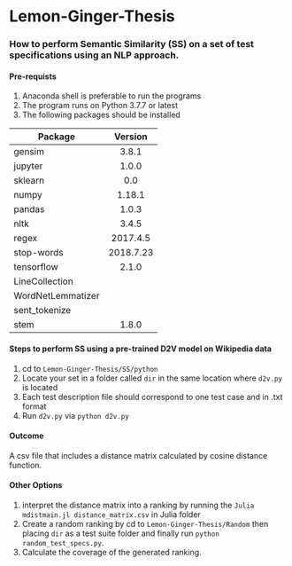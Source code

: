 # Lemon-Ginger-Thesis
### How to perform Semantic Similarity (SS) on a set of test specifications using an NLP approach.
#### Pre-requists
1) Anaconda shell is preferable to run the programs
2) The program runs on Python 3.7.7 or latest
3) The following packages should be installed

| Package        | Version       | 
| ------------- |:-------------:| 
|gensim | 3.8.1 | 
| jupyter | 1.0.0 |
|sklearn  |  0.0  | 
|numpy |1.18.1  |
|pandas | 1.0.3 |
|nltk|3.4.5|
| regex |  2017.4.5 |
| stop-words | 2018.7.23 |
| tensorflow | 2.1.0 |
| LineCollection | |
| WordNetLemmatizer | |
| sent_tokenize| |
| stem | 1.8.0 |


#### Steps to perform SS using a pre-trained D2V model on Wikipedia data
1) cd to `Lemon-Ginger-Thesis/SS/python`
2) Locate your set in a folder called `dir` in the same location where `d2v.py` is located
3) Each test description file should correspond to one test case and in .txt format
4) Run `d2v.py` via `python d2v.py`

#### Outcome
A csv file that includes a distance matrix calculated by cosine distance function.

#### Other Options
1) interpret the distance matrix into a ranking by running the `Julia mdistmain.jl distance_matrix.csv` in Julia folder
2) Create a random ranking by cd to `Lemon-Ginger-Thesis/Random` then placing `dir` as a test suite folder and finally run `python random_test_specs.py`.
3) Calculate the coverage of the generated ranking.
